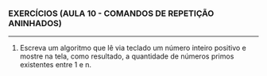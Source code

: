 
### EXERCÍCIOS (AULA 10 - COMANDOS DE REPETIÇÃO ANINHADOS)
<hr>

1.	Escreva um algoritmo que lê via teclado um número inteiro positivo e mostre na tela, como resultado, a quantidade de números primos existentes entre 1 e n.